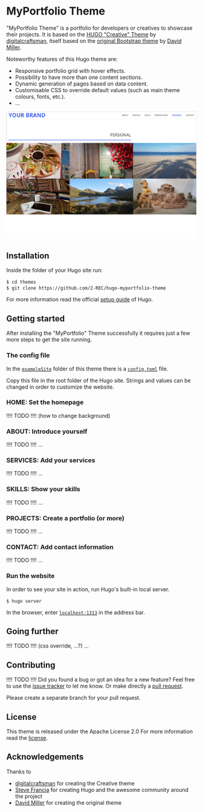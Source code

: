 # MyPortfolio Theme

"MyPortfolio Theme" is a portfolio for developers or creatives to showcase their projects.
It is based on the [HUGO "Creative" Theme](//github.com/digitalcraftsman/hugo-creative-theme) by [digitalcraftsman](//github.com/digitalcraftsman), itself based on the [original Bootstrap theme](//github.com/IronSummitMedia/startbootstrap-creative) by [David Miller](//github.com/davidtmiller).

Noteworthy features of this Hugo theme are:
- Responsive portfolio grid with hover effects.
- Possibility to have more than one content sections.
- Dynamic generation of pages based on data content.
- Customisable CSS to override default values (such as main theme colours, fonts, etc.).
- ...

![Hugo MyPortfolio Theme Screenshot](https://github.com/2-REC/hugo-myportfolio-theme/blob/master/images/screenshot.png)


## Installation

Inside the folder of your Hugo site run:

    $ cd themes
    $ git clone https://github.com/2-REC/hugo-myportfolio-theme

For more information read the official [setup guide](//gohugo.io/overview/installing/) of Hugo.


## Getting started

After installing the "MyPortfolio" Theme successfully it requires just a few more steps to get the site running.


### The config file

In the [`exampleSite`](//github.com/2-REC/hugo-myportfolio-theme/tree/master/exampleSite) folder of this theme there is a [`config.toml`](
//github.com/2-REC/hugo-myportfolio-theme/blob/master/exampleSite/config.toml) file.

Copy this file in the root folder of the Hugo site.
Strings and values can be changed in order to customize the website.


### HOME: Set the homepage

!!!! TODO !!!!
(how to change background)


### ABOUT: Introduce yourself

!!!! TODO !!!!
...


### SERVICES: Add your services

!!!! TODO !!!!
...


### SKILLS: Show your skills

!!!! TODO !!!!
...


### PROJECTS: Create a portfolio (or more)

!!!! TODO !!!!
...


### CONTACT: Add contact information

!!!! TODO !!!!
...


### Run the website

In order to see your site in action, run Hugo's built-in local server. 

    $ hugo server

In the browser, enter [`localhost:1313`](http://localhost:1313) in the address bar.


## Going further

!!!! TODO !!!!
(css override, ...?)
...


## Contributing

!!!! TODO !!!!
Did you found a bug or got an idea for a new feature?
Feel free to use the [issue tracker](//github.com/...theme.../issues) to let me know.
Or make directly a [pull request](//github.com/...theme.../pulls).

Please create a separate branch for your pull request.


## License

This theme is released under the Apache License 2.0 For more information read the [license](//github.com/2-REC/hugo-myportfolio-theme/blob/master/LICENSE).


## Acknowledgements

Thanks to 

- [digitalcraftsman](//github.com/digitalcraftsman) for creating the Creative theme
- [Steve Francia](//github.com/spf13) for creating Hugo and the awesome community around the project
- [David Miller](//github.com/davidtmiller) for creating the original theme

